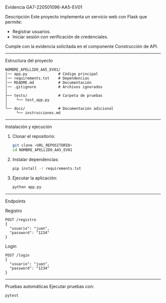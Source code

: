  Evidencia GA7-220501096-AA5-EV01

 Descripción
Este proyecto implementa un servicio web con Flask que permite:
- Registrar usuarios.
- Iniciar sesión con verificación de credenciales.

Cumple con la evidencia solicitada en el componente Construcción de API.

---

Estructura del proyecto
```
NOMBRE_APELLIDO_AA5_EV01/
│── app.py              # Código principal
│── requirements.txt    # Dependencias
│── README.md           # Documentación
│── .gitignore          # Archivos ignorados
│
├── tests/              # Carpeta de pruebas
│    └── test_app.py
│
└── docs/               # Documentación adicional
     └── instrucciones.md
```

---

 Instalación y ejecución
1. Clonar el repositorio:
   ```bash
   git clone <URL_REPOSITORIO>
   cd NOMBRE_APELLIDO_AA5_EV01
   ```

2. Instalar dependencias:
   ```bash
   pip install -r requirements.txt
   ```

3. Ejecutar la aplicación:
   ```bash
   python app.py
   ```

---

 Endpoints

 Registro
```
POST /registro
{
  "usuario": "juan",
  "password": "1234"
}
```

 Login
```
POST /login
{
  "usuario": "juan",
  "password": "1234"
}
```

---

  Pruebas automáticas
Ejecutar pruebas con:
```bash
pytest
```
